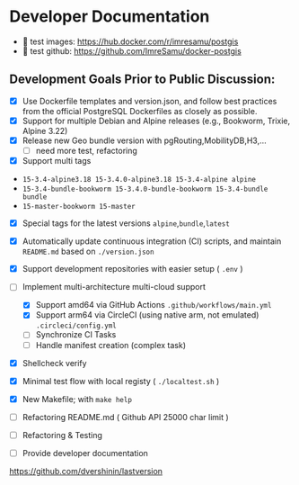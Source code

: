 
# Developer Documentation

* 🧪 test images: https://hub.docker.com/r/imresamu/postgis
* 🧪 test github: https://github.com/ImreSamu/docker-postgis

## Development Goals Prior to Public Discussion:

- [x] Use Dockerfile templates and version.json, and follow best practices from the official PostgreSQL Dockerfiles as closely as possible.
- [x] Support for multiple Debian and Alpine releases (e.g., Bookworm, Trixie, Alpine 3.22)
- [x] Release new Geo bundle version with pgRouting,MobilityDB,H3,...
  - [ ] need more test, refactoring
- [x] Support multi tags
 - `15-3.4-alpine3.18 15-3.4.0-alpine3.18 15-3.4-alpine alpine`
 - `15-3.4-bundle-bookworm 15-3.4.0-bundle-bookworm 15-3.4-bundle bundle`
 - `15-master-bookworm 15-master`
- [x] Special tags for the latest versions `alpine`,`bundle`,`latest`
- [x] Automatically update continuous integration (CI) scripts, and maintain `README.md` based on `./version.json`
- [x] Support development repositories with easier setup ( `.env`  )
- [ ] Implement multi-architecture multi-cloud support
  - [x] Support amd64 via GitHub Actions `.github/workflows/main.yml`
  - [x] Support arm64 via CircleCI (using native arm, not emulated) `.circleci/config.yml`
  - [ ] Synchronize CI Tasks
  - [ ] Handle manifest creation (complex task)
- [x] Shellcheck verify
- [x] Minimal test flow with local registy ( `./localtest.sh` )
- [x] New Makefile; with `make help`
- [ ] Refactoring README.md ( Github API 25000 char limit  )
- [ ] Refactoring & Testing
- [ ] Provide developer documentation



https://github.com/dvershinin/lastversion
